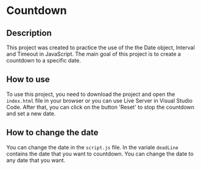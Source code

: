 # Countdown

## Description

This project was created to practice the use of the the Date object, Interval and Timeout in JavaScript. The main goal of this project is to create a countdown to a specific date.

## How to use

To use this project, you need to download the project and open the `index.html` file in your browser or you can use Live Server in Visual Studio Code. After that, you can click on the button 'Reset' to stop the countdown and set a new date.

## How to change the date

You can change the date in the `script.js` file. In the variale `deadLine` contains the date that you want to countdown. You can change the date to any date that you want.
